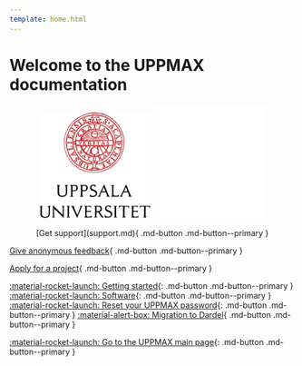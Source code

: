 ```yaml
---
template: home.html
---
```


# Welcome to the UPPMAX documentation


<p align="center" width="100%">
    <img id="logo_light_mode" src="assets/UU_logo_color.svg" alt="drawing" width="200" >
    <img id="logo_dark_mode" src="assets/UU_logo_vit.svg" alt="drawing" width="200" >
</p>

<p style="text-align: center;">[Get support](support.md){ .md-button .md-button--primary }</p>



[Give anonymous feedback](https://docs.google.com/forms/d/e/1FAIpQLScu1zrUnXw2qq2dA0oJB72-nILVq5mwScq75N_u_7KH2NJznw/viewform?usp=sf_link){ .md-button .md-button--primary }

[Apply for a project](getting_started/project_apply.md){ .md-button .md-button--primary }

[:material-rocket-launch: Getting started](getting_started/get_started.md){: .md-button .md-button--primary }
[:material-rocket-launch: Software](software/overview.md){: .md-button .md-button--primary }
[:material-rocket-launch: Reset your UPPMAX password](getting_started/reset_uppmax_password.md){: .md-button .md-button--primary }
[:material-alert-box: Migration to Dardel](cluster_guides/dardel_migration.md){ .md-button .md-button--primary }

[:material-rocket-launch: Go to the UPPMAX main page](https://www.uu.se/en/centre/uppmax){: .md-button .md-button--primary }


